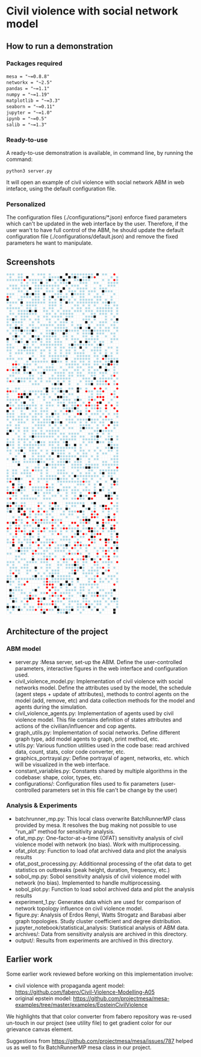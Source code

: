 # Civil violence with social network model

##  How to run a demonstration

### Packages required

```
mesa = "~=0.8.8"
networkx = "~2.5"
pandas = "~=1.1"
numpy = "~=1.19"
matplotlib = "~=3.3"
seaborn = "~=0.11"
jupyter = "~=1.0"
ipynb = "~=0.5"
salib = "~=1.3"
```

### Ready-to-use

A ready-to-use demonstration is available, in command line, by running the command:
```
python3 server.py
```

It will open an example of civil violence with social network ABM in web inteface, using the default configuration file.


### Personalized

The configuration files (./configurations/*.json) enforce fixed parameters which can't be updated in the web interface by the user.
Therefore, if the user wan't to have full control of the ABM, he should update the default configuration file 
(./configurations/default.json) and remove the fixed parameters he want to manipulate.

## Screenshots

<p float="left">
    <img src="./report/pictures/demonstration/spread_1.png" width="300px" alt="beginning"/>
    <img src="./report/pictures/demonstration/spread_2.png" width="300px" alt="spread"/>
    <img src="./report/pictures/demonstration/spread_3.png" width="300px" alt="full"/>
</p>

## Architecture of the project

### ABM model
- server.py :Mesa server, set-up the ABM. Define the user-controlled parameters, interactive figures in the web 
interface and configuration used.
- civil_violence_model.py: Implementation of civil violence with social networks model. Define the attributes used by 
the model, the schedule (agent steps + update of attributes), methods to control agents on the model (add, remove, etc) 
and data collection methods for the model and agents during the simulation.
- civil_violence_agents.py: Implementation of agents used by civil violence model. This file contains definition of 
states attributes and actions of the civilian/influencer and cop agents.
- graph_utils.py: Implementation of social networks. Define different graph type, add model agents to graph, 
print method, etc.
- utils.py: Various function utilities used in the code base: read archived data, count, stats, 
color code converter, etc.
- graphics_portrayal.py: Define portrayal of agent, networks, etc. which will be visualized in the web interface.
- constant_variables.py: Constants shared by multiple algorithms in the codebase: shape, color, types, etc.
- configurations/: Configuration files used to fix parameters (user-controlled parameters set in this file can't 
be change by the user)


### Analysis & Experiments

- batchrunner_mp.py: This local class overwrite BatchRunnerMP class provided by mesa. 
It resolves the bug making not possible to use "run_all" method for sensitivity analysis.
- ofat_mp.py: One-factor-at-a-time (OFAT) sensitivity analysis of civil violence model with network (no bias).  Work 
with multiprocessing.
- ofat_plot.py: Function to load ofat archived data and plot the analysis results
- ofat_post_processing.py: Additionnal processing of the ofat data to get statistics on outbreaks 
(peak height, duration, frequency, etc.)  
- sobol_mp.py: Sobol sensitivity analysis of civil violence model with network (no bias). Implemented to 
handle multiprocessing.
- sobol_plot.py: Function to load sobol archived data and plot the analysis results
- experiment_1.py: Generates data which are used for comparison of network topology influence on civil violence model.
- figure.py: Analysis of Erdos Renyi, Watts Strogatz and Barabasi alber graph topologies. Study cluster coefficient 
and degree distribution.
- jupyter_notebook/statistical_analysis: Statistical analysis of ABM data.
- archives/: Data from sensitivity analysis are archived in this directory.
- output/: Results from experiments are archived in this directory.

## Earlier work

Some earlier work reviewed before working on this implementation involve: 
- civil violence with propaganda agent model: https://github.com/fabero/Civil-Violence-Modelling-A05
- original epstein model: https://github.com/projectmesa/mesa-examples/tree/master/examples/EpsteinCivilViolence

We highlights that that color converter from fabero repository was re-used un-touch in our project (see utility file)
to get gradient color for our grievance canvas element.

Suggestions from https://github.com/projectmesa/mesa/issues/787 helped us as well to fix BatchRunnerMP mesa class in
our project.


